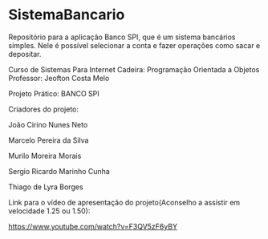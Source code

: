 # SistemaBancario
Repositório para a aplicação Banco SPI, que é um sistema bancários simples. Nele é possível selecionar a conta e fazer operações como sacar e depositar.

Curso de Sistemas Para Internet
Cadeira: Programação Orientada a Objetos
Professor: Jeofton Costa Melo

Projeto Prático: BANCO SPI

Criadores do projeto:

João Cirino Nunes Neto

Marcelo Pereira da Silva

Murilo Moreira Morais

Sergio Ricardo Marinho Cunha

Thiago de Lyra Borges

Link para o vídeo de apresentação do projeto(Aconselho a assistir em velocidade 1.25 ou 1.50):

https://www.youtube.com/watch?v=F3QV5zF6yBY

